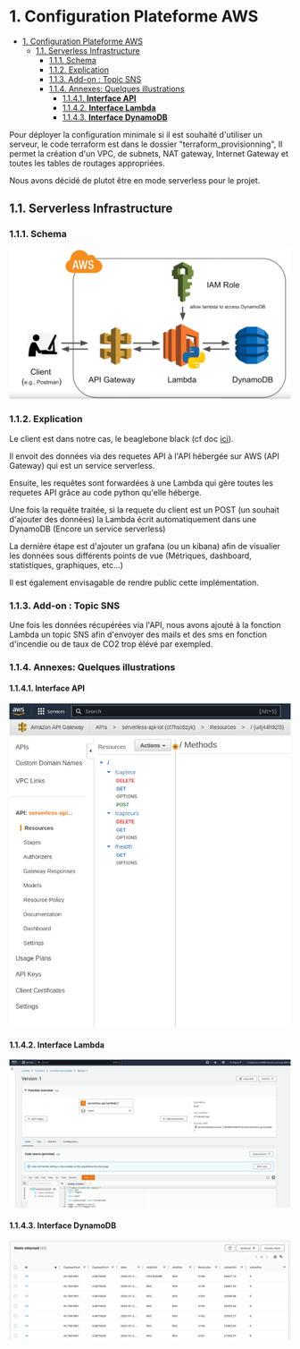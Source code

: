 
# 1. Configuration Plateforme AWS
- [1. Configuration Plateforme AWS](#1-configuration-plateforme-aws)
  - [1.1. Serverless Infrastructure](#11-serverless-infrastructure)
    - [1.1.1. Schema](#111-schema)
    - [1.1.2. Explication](#112-explication)
    - [1.1.3. Add-on : Topic SNS](#113-add-on--topic-sns)
    - [1.1.4. Annexes: Quelques illustrations](#114-annexes-quelques-illustrations)
      - [1.1.4.1. **Interface API**](#1141-interface-api)
      - [1.1.4.2. **Interface Lambda**](#1142-interface-lambda)
      - [1.1.4.3. **Interface DynamoDB**](#1143-interface-dynamodb)

Pour déployer la configuration minimale si il est souhaité d'utiliser un serveur, le code terraform est dans le dossier "terraform_provisionning", Il permet la création d'un VPC, de subnets, NAT gateway, Internet Gateway et toutes les tables de routages appropriées.

Nous avons décidé de plutot être en mode serverless pour le projet.

## 1.1. Serverless Infrastructure

### 1.1.1. Schema

![aws](../images/AWS%20schema.png)

### 1.1.2. Explication

Le client est dans notre cas, le beaglebone black (cf doc [ici](../3.%20Beaglebone%20config/README.md)).

Il envoit des données via des requetes API à l'API hébergée sur AWS (API Gateway) qui est un service serverless.

Ensuite, les requêtes sont forwardées à une Lambda qui gère toutes les requetes API grâce au code python qu'elle héberge. 

Une fois la requête traitée, si la requete du client est un POST (un souhait d'ajouter des données) la Lambda écrit automatiquement dans une DynamoDB (Encore un service serverless)

La dernière étape est d'ajouter un grafana (ou un kibana) afin de visualier les données sous différents points de vue (Métriques, dashboard, statistiques, graphiques, etc...)

Il est également envisagable de rendre public cette implémentation.

### 1.1.3. Add-on : Topic SNS

Une fois les données récupérées via l'API, nous avons ajouté à la fonction Lambda un topic SNS afin d'envoyer des mails et des sms en fonction d'incendie ou de taux de CO2 trop élévé par exempled.

### 1.1.4. Annexes: Quelques illustrations

#### 1.1.4.1. **Interface API**
![api](../images/api.png)

#### 1.1.4.2. **Interface Lambda**
![lambda](../images/lambda.png)

#### 1.1.4.3. **Interface DynamoDB**
![db](../images/db.png)
